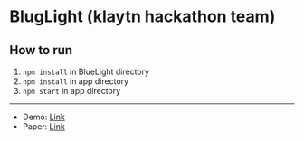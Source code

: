 # BlugLight (klaytn hackathon team)

## How to run

1. `npm install` in BlueLight directory
2. `npm install` in app directory
3. `npm start` in app directory

<hr />

- Demo: [Link](#)
- Paper: [Link](#)